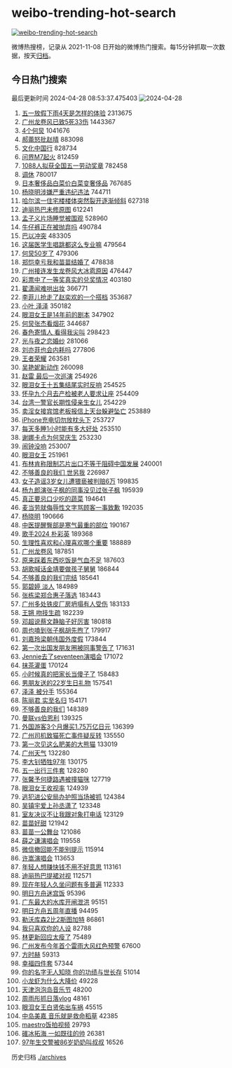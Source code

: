 # weibo-trending-hot-search

[![weibo-trending-hot-search](https://github.com/ameizi/weibo-trending-hot-search/actions/workflows/ci.yml/badge.svg)](https://github.com/ameizi/weibo-trending-hot-search/actions/workflows/ci.yml)

微博热搜榜，记录从 2021-11-08 日开始的微博热门搜索。每15分钟抓取一次数据，按天[归档](./archives)。

## 今日热门搜索

<!-- BEGIN --> 
最后更新时间 2024-04-28 08:53:37.475403 
![2024-04-28](https://imgs-storage.s3.us-east-005.backblazeb2.com/20240428/2024-04-28.png?versionId=4_z8fbbed132d73df8689c40f13_f11225a035916be39_d20240428_m005337_c005_v0501018_t0057_u01714265617332) 
1. [五一放假下雨4天是怎样的体验](https://s.weibo.com/weibo?q=%23%E4%BA%94%E4%B8%80%E6%94%BE%E5%81%87%E4%B8%8B%E9%9B%A84%E5%A4%A9%E6%98%AF%E6%80%8E%E6%A0%B7%E7%9A%84%E4%BD%93%E9%AA%8C%23&t=31&band_rank=2&Refer=top) 2313675
1. [广州龙卷风已致5死33伤](https://s.weibo.com/weibo?q=%23%E5%B9%BF%E5%B7%9E%E9%BE%99%E5%8D%B7%E9%A3%8E%E5%B7%B2%E8%87%B45%E6%AD%BB33%E4%BC%A4%23&t=31&band_rank=10&Refer=top) 1443367
1. [4个何炅](https://s.weibo.com/weibo?q=%234%E4%B8%AA%E4%BD%95%E7%82%85%23&t=31&band_rank=1&Refer=top) 1041676
1. [郝蕾怒批赵晴](https://s.weibo.com/weibo?q=%E9%83%9D%E8%95%BE%E6%80%92%E6%89%B9%E8%B5%B5%E6%99%B4&t=31&band_rank=2&Refer=top) 883098
1. [文化中国行](https://s.weibo.com/weibo?q=%23%E6%96%87%E5%8C%96%E4%B8%AD%E5%9B%BD%E8%A1%8C%23&t=31&band_rank=3&Refer=top) 828734
1. [问界M7起火](https://s.weibo.com/weibo?q=%E9%97%AE%E7%95%8CM7%E8%B5%B7%E7%81%AB&t=31&band_rank=2&Refer=top) 812459
1. [1088人拟获全国五一劳动奖章](https://s.weibo.com/weibo?q=%231088%E4%BA%BA%E6%8B%9F%E8%8E%B7%E5%85%A8%E5%9B%BD%E4%BA%94%E4%B8%80%E5%8A%B3%E5%8A%A8%E5%A5%96%E7%AB%A0%23&t=31&band_rank=3&Refer=top) 782458
1. [调休](https://s.weibo.com/weibo?q=%E8%B0%83%E4%BC%91&t=31&band_rank=12&Refer=top) 780017
1. [日本奢侈品白菜价白菜变奢侈品](https://s.weibo.com/weibo?q=%23%E6%97%A5%E6%9C%AC%E5%A5%A2%E4%BE%88%E5%93%81%E7%99%BD%E8%8F%9C%E4%BB%B7%E7%99%BD%E8%8F%9C%E5%8F%98%E5%A5%A2%E4%BE%88%E5%93%81%23&t=31&band_rank=32&Refer=top) 767685
1. [杨晓明涉嫌严重违纪违法](https://s.weibo.com/weibo?q=%23%E6%9D%A8%E6%99%93%E6%98%8E%E6%B6%89%E5%AB%8C%E4%B8%A5%E9%87%8D%E8%BF%9D%E7%BA%AA%E8%BF%9D%E6%B3%95%23&t=31&band_rank=4&Refer=top) 744711
1. [哈尔滨一住宅楼楼体突然裂开逐渐倾斜](https://s.weibo.com/weibo?q=%23%E5%93%88%E5%B0%94%E6%BB%A8%E4%B8%80%E4%BD%8F%E5%AE%85%E6%A5%BC%E6%A5%BC%E4%BD%93%E7%AA%81%E7%84%B6%E8%A3%82%E5%BC%80%E9%80%90%E6%B8%90%E5%80%BE%E6%96%9C%23&t=31&band_rank=6&Refer=top) 627318
1. [迪丽热巴未修原图](https://s.weibo.com/weibo?q=%23%E8%BF%AA%E4%B8%BD%E7%83%AD%E5%B7%B4%E6%9C%AA%E4%BF%AE%E5%8E%9F%E5%9B%BE%23&t=31&band_rank=5&Refer=top) 612241
1. [孟子义片场睡觉被围观](https://s.weibo.com/weibo?q=%E5%AD%9F%E5%AD%90%E4%B9%89%E7%89%87%E5%9C%BA%E7%9D%A1%E8%A7%89%E8%A2%AB%E5%9B%B4%E8%A7%82&t=31&band_rank=33&Refer=top) 528960
1. [牛仔裤正在被抛弃吗](https://s.weibo.com/weibo?q=%23%E7%89%9B%E4%BB%94%E8%A3%A4%E6%AD%A3%E5%9C%A8%E8%A2%AB%E6%8A%9B%E5%BC%83%E5%90%97%23&t=31&band_rank=50&Refer=top) 490784
1. [巴以冲突](https://s.weibo.com/weibo?q=%23%E5%B7%B4%E4%BB%A5%E5%86%B2%E7%AA%81%23&t=31&band_rank=9&Refer=top) 483305
1. [这届医学生唱跳都这么专业嘛](https://s.weibo.com/weibo?q=%23%E8%BF%99%E5%B1%8A%E5%8C%BB%E5%AD%A6%E7%94%9F%E5%94%B1%E8%B7%B3%E9%83%BD%E8%BF%99%E4%B9%88%E4%B8%93%E4%B8%9A%E5%98%9B%23&t=31&band_rank=9&Refer=top) 479564
1. [何炅50岁了](https://s.weibo.com/weibo?q=%E4%BD%95%E7%82%8550%E5%B2%81%E4%BA%86&t=31&band_rank=11&Refer=top) 479306
1. [郑恺幸亏我和苗苗结婚了](https://s.weibo.com/weibo?q=%E9%83%91%E6%81%BA%E5%B9%B8%E4%BA%8F%E6%88%91%E5%92%8C%E8%8B%97%E8%8B%97%E7%BB%93%E5%A9%9A%E4%BA%86&t=31&band_rank=11&Refer=top) 478838
1. [广州接连发生龙卷风大冰雹原因](https://s.weibo.com/weibo?q=%23%E5%B9%BF%E5%B7%9E%E6%8E%A5%E8%BF%9E%E5%8F%91%E7%94%9F%E9%BE%99%E5%8D%B7%E9%A3%8E%E5%A4%A7%E5%86%B0%E9%9B%B9%E5%8E%9F%E5%9B%A0%23&t=31&band_rank=32&Refer=top) 476447
1. [彩票中了一等奖真实的兑奖情况](https://s.weibo.com/weibo?q=%23%E5%BD%A9%E7%A5%A8%E4%B8%AD%E4%BA%86%E4%B8%80%E7%AD%89%E5%A5%96%E7%9C%9F%E5%AE%9E%E7%9A%84%E5%85%91%E5%A5%96%E6%83%85%E5%86%B5%23&t=31&band_rank=6&Refer=top) 403180
1. [翟潇闻难哄出妆](https://s.weibo.com/weibo?q=%23%E7%BF%9F%E6%BD%87%E9%97%BB%E9%9A%BE%E5%93%84%E5%87%BA%E5%A6%86%23&t=31&band_rank=7&Refer=top) 366771
1. [李菲儿抢走了赵奕欢的一个搭档](https://s.weibo.com/weibo?q=%23%E6%9D%8E%E8%8F%B2%E5%84%BF%E6%8A%A2%E8%B5%B0%E4%BA%86%E8%B5%B5%E5%A5%95%E6%AC%A2%E7%9A%84%E4%B8%80%E4%B8%AA%E6%90%AD%E6%A1%A3%23&t=31&band_rank=8&Refer=top) 353687
1. [小叶 泽泽](https://s.weibo.com/weibo?q=%E5%B0%8F%E5%8F%B6%20%E6%B3%BD%E6%B3%BD&t=31&band_rank=12&Refer=top) 350182
1. [眼泪女王是14年前的剧本](https://s.weibo.com/weibo?q=%23%E7%9C%BC%E6%B3%AA%E5%A5%B3%E7%8E%8B%E6%98%AF14%E5%B9%B4%E5%89%8D%E7%9A%84%E5%89%A7%E6%9C%AC%23&t=31&band_rank=15&Refer=top) 347902
1. [何炅张杰看烟花](https://s.weibo.com/weibo?q=%23%E4%BD%95%E7%82%85%E5%BC%A0%E6%9D%B0%E7%9C%8B%E7%83%9F%E8%8A%B1%23&t=31&band_rank=16&Refer=top) 344687
1. [春色寄情人 看得我尖叫](https://s.weibo.com/weibo?q=%E6%98%A5%E8%89%B2%E5%AF%84%E6%83%85%E4%BA%BA%20%E7%9C%8B%E5%BE%97%E6%88%91%E5%B0%96%E5%8F%AB&t=31&band_rank=13&Refer=top) 298423
1. [光与夜之恋婚纱](https://s.weibo.com/weibo?q=%E5%85%89%E4%B8%8E%E5%A4%9C%E4%B9%8B%E6%81%8B%E5%A9%9A%E7%BA%B1&t=31&band_rank=18&Refer=top) 281066
1. [刘亦菲也会内耗吗](https://s.weibo.com/weibo?q=%E5%88%98%E4%BA%A6%E8%8F%B2%E4%B9%9F%E4%BC%9A%E5%86%85%E8%80%97%E5%90%97&t=31&band_rank=33&Refer=top) 277806
1. [王者荣耀](https://s.weibo.com/weibo?q=%E7%8E%8B%E8%80%85%E8%8D%A3%E8%80%80&t=31&band_rank=14&Refer=top) 263581
1. [吴艳妮新动作](https://s.weibo.com/weibo?q=%E5%90%B4%E8%89%B3%E5%A6%AE%E6%96%B0%E5%8A%A8%E4%BD%9C&t=31&band_rank=15&Refer=top) 260098
1. [赵雷 最后一次巡演](https://s.weibo.com/weibo?q=%E8%B5%B5%E9%9B%B7%20%E6%9C%80%E5%90%8E%E4%B8%80%E6%AC%A1%E5%B7%A1%E6%BC%94&t=31&band_rank=16&Refer=top) 254926
1. [眼泪女王十五集结尾实时反响](https://s.weibo.com/weibo?q=%E7%9C%BC%E6%B3%AA%E5%A5%B3%E7%8E%8B%E5%8D%81%E4%BA%94%E9%9B%86%E7%BB%93%E5%B0%BE%E5%AE%9E%E6%97%B6%E5%8F%8D%E5%93%8D&t=31&band_rank=35&Refer=top) 254525
1. [怀孕九个月去产检被老人要求让座](https://s.weibo.com/weibo?q=%23%E6%80%80%E5%AD%95%E4%B9%9D%E4%B8%AA%E6%9C%88%E5%8E%BB%E4%BA%A7%E6%A3%80%E8%A2%AB%E8%80%81%E4%BA%BA%E8%A6%81%E6%B1%82%E8%AE%A9%E5%BA%A7%23&t=31&band_rank=23&Refer=top) 254409
1. [台湾一警官长期性侵亲生女儿](https://s.weibo.com/weibo?q=%23%E5%8F%B0%E6%B9%BE%E4%B8%80%E8%AD%A6%E5%AE%98%E9%95%BF%E6%9C%9F%E6%80%A7%E4%BE%B5%E4%BA%B2%E7%94%9F%E5%A5%B3%E5%84%BF%23&t=31&band_rank=31&Refer=top) 254229
1. [卖淫女接宾馆老板报信上天台躲避坠亡](https://s.weibo.com/weibo?q=%23%E5%8D%96%E6%B7%AB%E5%A5%B3%E6%8E%A5%E5%AE%BE%E9%A6%86%E8%80%81%E6%9D%BF%E6%8A%A5%E4%BF%A1%E4%B8%8A%E5%A4%A9%E5%8F%B0%E8%BA%B2%E9%81%BF%E5%9D%A0%E4%BA%A1%23&t=31&band_rank=21&Refer=top) 253889
1. [iPhone充电切勿放枕头下](https://s.weibo.com/weibo?q=%23iPhone%E5%85%85%E7%94%B5%E5%88%87%E5%8B%BF%E6%94%BE%E6%9E%95%E5%A4%B4%E4%B8%8B%23&t=31&band_rank=24&Refer=top) 253727
1. [每天多睡1小时能有多大好处](https://s.weibo.com/weibo?q=%23%E6%AF%8F%E5%A4%A9%E5%A4%9A%E7%9D%A11%E5%B0%8F%E6%97%B6%E8%83%BD%E6%9C%89%E5%A4%9A%E5%A4%A7%E5%A5%BD%E5%A4%84%23&t=31&band_rank=46&Refer=top) 253510
1. [谢娜卡点为何炅庆生](https://s.weibo.com/weibo?q=%23%E8%B0%A2%E5%A8%9C%E5%8D%A1%E7%82%B9%E4%B8%BA%E4%BD%95%E7%82%85%E5%BA%86%E7%94%9F%23&t=31&band_rank=26&Refer=top) 253230
1. [闹钟没响](https://s.weibo.com/weibo?q=%E9%97%B9%E9%92%9F%E6%B2%A1%E5%93%8D&t=31&band_rank=27&Refer=top) 253007
1. [眼泪女王](https://s.weibo.com/weibo?q=%E7%9C%BC%E6%B3%AA%E5%A5%B3%E7%8E%8B&t=31&band_rank=17&Refer=top) 251961
1. [布林肯称限制芯片出口不等于阻碍中国发展](https://s.weibo.com/weibo?q=%23%E5%B8%83%E6%9E%97%E8%82%AF%E7%A7%B0%E9%99%90%E5%88%B6%E8%8A%AF%E7%89%87%E5%87%BA%E5%8F%A3%E4%B8%8D%E7%AD%89%E4%BA%8E%E9%98%BB%E7%A2%8D%E4%B8%AD%E5%9B%BD%E5%8F%91%E5%B1%95%23&t=31&band_rank=18&Refer=top) 240001
1. [不够善良的我们 世另我](https://s.weibo.com/weibo?q=%E4%B8%8D%E5%A4%9F%E5%96%84%E8%89%AF%E7%9A%84%E6%88%91%E4%BB%AC%20%E4%B8%96%E5%8F%A6%E6%88%91&t=31&band_rank=41&Refer=top) 226987
1. [女子造谣3岁女儿遭猥亵被判赔6万](https://s.weibo.com/weibo?q=%23%E5%A5%B3%E5%AD%90%E9%80%A0%E8%B0%A33%E5%B2%81%E5%A5%B3%E5%84%BF%E9%81%AD%E7%8C%A5%E4%BA%B5%E8%A2%AB%E5%88%A4%E8%B5%946%E4%B8%87%23&t=31&band_rank=19&Refer=top) 199835
1. [杨九郎演张子枫的同事没见过张子枫](https://s.weibo.com/weibo?q=%23%E6%9D%A8%E4%B9%9D%E9%83%8E%E6%BC%94%E5%BC%A0%E5%AD%90%E6%9E%AB%E7%9A%84%E5%90%8C%E4%BA%8B%E6%B2%A1%E8%A7%81%E8%BF%87%E5%BC%A0%E5%AD%90%E6%9E%AB%23&t=31&band_rank=29&Refer=top) 195939
1. [真正要忌口少吃的蔬菜](https://s.weibo.com/weibo?q=%23%E7%9C%9F%E6%AD%A3%E8%A6%81%E5%BF%8C%E5%8F%A3%E5%B0%91%E5%90%83%E7%9A%84%E8%94%AC%E8%8F%9C%23&t=31&band_rank=45&Refer=top) 194641
1. [麦当劳就侮辱性文字骂顾客一事致歉](https://s.weibo.com/weibo?q=%23%E9%BA%A6%E5%BD%93%E5%8A%B3%E5%B0%B1%E4%BE%AE%E8%BE%B1%E6%80%A7%E6%96%87%E5%AD%97%E9%AA%82%E9%A1%BE%E5%AE%A2%E4%B8%80%E4%BA%8B%E8%87%B4%E6%AD%89%23&t=31&band_rank=20&Refer=top) 192035
1. [杨晓明](https://s.weibo.com/weibo?q=%E6%9D%A8%E6%99%93%E6%98%8E&t=31&band_rank=31&Refer=top) 190666
1. [中医提醒臀部是寒气最重的部位](https://s.weibo.com/weibo?q=%23%E4%B8%AD%E5%8C%BB%E6%8F%90%E9%86%92%E8%87%80%E9%83%A8%E6%98%AF%E5%AF%92%E6%B0%94%E6%9C%80%E9%87%8D%E7%9A%84%E9%83%A8%E4%BD%8D%23&t=31&band_rank=22&Refer=top) 190167
1. [歌手2024 朴彩英](https://s.weibo.com/weibo?q=%E6%AD%8C%E6%89%8B2024%20%E6%9C%B4%E5%BD%A9%E8%8B%B1&t=31&band_rank=23&Refer=top) 189368
1. [生理性喜欢和心理喜欢哪个重要](https://s.weibo.com/weibo?q=%23%E7%94%9F%E7%90%86%E6%80%A7%E5%96%9C%E6%AC%A2%E5%92%8C%E5%BF%83%E7%90%86%E5%96%9C%E6%AC%A2%E5%93%AA%E4%B8%AA%E9%87%8D%E8%A6%81%23&t=31&band_rank=24&Refer=top) 188889
1. [广州龙卷风](https://s.weibo.com/weibo?q=%E5%B9%BF%E5%B7%9E%E9%BE%99%E5%8D%B7%E9%A3%8E&t=31&band_rank=39&Refer=top) 187851
1. [原来踩着东西吃饭是气血不足](https://s.weibo.com/weibo?q=%23%E5%8E%9F%E6%9D%A5%E8%B8%A9%E7%9D%80%E4%B8%9C%E8%A5%BF%E5%90%83%E9%A5%AD%E6%98%AF%E6%B0%94%E8%A1%80%E4%B8%8D%E8%B6%B3%23&t=31&band_rank=25&Refer=top) 187603
1. [胡歌喊话金靖要做孩子舅舅](https://s.weibo.com/weibo?q=%23%E8%83%A1%E6%AD%8C%E5%96%8A%E8%AF%9D%E9%87%91%E9%9D%96%E8%A6%81%E5%81%9A%E5%AD%A9%E5%AD%90%E8%88%85%E8%88%85%23&t=31&band_rank=26&Refer=top) 186844
1. [不够善良的我们完结](https://s.weibo.com/weibo?q=%23%E4%B8%8D%E5%A4%9F%E5%96%84%E8%89%AF%E7%9A%84%E6%88%91%E4%BB%AC%E5%AE%8C%E7%BB%93%23&t=31&band_rank=27&Refer=top) 185641
1. [郭碧婷 淡人](https://s.weibo.com/weibo?q=%E9%83%AD%E7%A2%A7%E5%A9%B7%20%E6%B7%A1%E4%BA%BA&t=31&band_rank=28&Refer=top) 184989
1. [张栋梁郑合惠子落选](https://s.weibo.com/weibo?q=%23%E5%BC%A0%E6%A0%8B%E6%A2%81%E9%83%91%E5%90%88%E6%83%A0%E5%AD%90%E8%90%BD%E9%80%89%23&t=31&band_rank=29&Refer=top) 183443
1. [广州多处铁皮厂房坍塌有人受伤](https://s.weibo.com/weibo?q=%23%E5%B9%BF%E5%B7%9E%E5%A4%9A%E5%A4%84%E9%93%81%E7%9A%AE%E5%8E%82%E6%88%BF%E5%9D%8D%E5%A1%8C%E6%9C%89%E4%BA%BA%E5%8F%97%E4%BC%A4%23&t=31&band_rank=30&Refer=top) 183133
1. [王锵 吻技生疏](https://s.weibo.com/weibo?q=%E7%8E%8B%E9%94%B5%20%E5%90%BB%E6%8A%80%E7%94%9F%E7%96%8F&t=31&band_rank=31&Refer=top) 182239
1. [邓超说蔡文静脑子好厉害](https://s.weibo.com/weibo?q=%23%E9%82%93%E8%B6%85%E8%AF%B4%E8%94%A1%E6%96%87%E9%9D%99%E8%84%91%E5%AD%90%E5%A5%BD%E5%8E%89%E5%AE%B3%23&t=31&band_rank=50&Refer=top) 180818
1. [周也嗑到张子枫胡先煦了](https://s.weibo.com/weibo?q=%23%E5%91%A8%E4%B9%9F%E5%97%91%E5%88%B0%E5%BC%A0%E5%AD%90%E6%9E%AB%E8%83%A1%E5%85%88%E7%85%A6%E4%BA%86%23&t=31&band_rank=32&Refer=top) 179917
1. [刘嘉玲梁朝伟国外度假](https://s.weibo.com/weibo?q=%23%E5%88%98%E5%98%89%E7%8E%B2%E6%A2%81%E6%9C%9D%E4%BC%9F%E5%9B%BD%E5%A4%96%E5%BA%A6%E5%81%87%23&t=31&band_rank=47&Refer=top) 173844
1. [第一次出国发朋友圈被同事警告了](https://s.weibo.com/weibo?q=%23%E7%AC%AC%E4%B8%80%E6%AC%A1%E5%87%BA%E5%9B%BD%E5%8F%91%E6%9C%8B%E5%8F%8B%E5%9C%88%E8%A2%AB%E5%90%8C%E4%BA%8B%E8%AD%A6%E5%91%8A%E4%BA%86%23&t=31&band_rank=33&Refer=top) 171631
1. [Jennie去了seventeen演唱会](https://s.weibo.com/weibo?q=%23Jennie%E5%8E%BB%E4%BA%86seventeen%E6%BC%94%E5%94%B1%E4%BC%9A%23&t=31&band_rank=34&Refer=top) 171072
1. [抹茶灌蛋](https://s.weibo.com/weibo?q=%E6%8A%B9%E8%8C%B6%E7%81%8C%E8%9B%8B&t=31&band_rank=32&Refer=top) 170124
1. [小时候真的把家长当傻子了](https://s.weibo.com/weibo?q=%23%E5%B0%8F%E6%97%B6%E5%80%99%E7%9C%9F%E7%9A%84%E6%8A%8A%E5%AE%B6%E9%95%BF%E5%BD%93%E5%82%BB%E5%AD%90%E4%BA%86%23&t=31&band_rank=33&Refer=top) 158483
1. [男朋友送的22岁生日礼物](https://s.weibo.com/weibo?q=%23%E7%94%B7%E6%9C%8B%E5%8F%8B%E9%80%81%E7%9A%8422%E5%B2%81%E7%94%9F%E6%97%A5%E7%A4%BC%E7%89%A9%23&t=31&band_rank=35&Refer=top) 157541
1. [泽泽 被分手](https://s.weibo.com/weibo?q=%E6%B3%BD%E6%B3%BD%20%E8%A2%AB%E5%88%86%E6%89%8B&t=31&band_rank=36&Refer=top) 155364
1. [陈丽君 实至名归](https://s.weibo.com/weibo?q=%E9%99%88%E4%B8%BD%E5%90%9B%20%E5%AE%9E%E8%87%B3%E5%90%8D%E5%BD%92&t=31&band_rank=37&Refer=top) 154171
1. [不够善良的我们](https://s.weibo.com/weibo?q=%E4%B8%8D%E5%A4%9F%E5%96%84%E8%89%AF%E7%9A%84%E6%88%91%E4%BB%AC&t=31&band_rank=19&Refer=top) 148389
1. [曼联vs伯恩利](https://s.weibo.com/weibo?q=%23%E6%9B%BC%E8%81%94vs%E4%BC%AF%E6%81%A9%E5%88%A9%23&t=31&band_rank=38&Refer=top) 139325
1. [外国游客3个月爆买1.75万亿日元](https://s.weibo.com/weibo?q=%23%E5%A4%96%E5%9B%BD%E6%B8%B8%E5%AE%A23%E4%B8%AA%E6%9C%88%E7%88%86%E4%B9%B01.75%E4%B8%87%E4%BA%BF%E6%97%A5%E5%85%83%23&t=31&band_rank=34&Refer=top) 136399
1. [广州司机致猫死亡事件疑反转](https://s.weibo.com/weibo?q=%23%E5%B9%BF%E5%B7%9E%E5%8F%B8%E6%9C%BA%E8%87%B4%E7%8C%AB%E6%AD%BB%E4%BA%A1%E4%BA%8B%E4%BB%B6%E7%96%91%E5%8F%8D%E8%BD%AC%23&t=31&band_rank=50&Refer=top) 135550
1. [第一次见这么肥美的大熊猫](https://s.weibo.com/weibo?q=%23%E7%AC%AC%E4%B8%80%E6%AC%A1%E8%A7%81%E8%BF%99%E4%B9%88%E8%82%A5%E7%BE%8E%E7%9A%84%E5%A4%A7%E7%86%8A%E7%8C%AB%23&t=31&band_rank=50&Refer=top) 133019
1. [广州天气](https://s.weibo.com/weibo?q=%E5%B9%BF%E5%B7%9E%E5%A4%A9%E6%B0%94&t=31&band_rank=40&Refer=top) 132280
1. [李大钊牺牲97年](https://s.weibo.com/weibo?q=%23%E6%9D%8E%E5%A4%A7%E9%92%8A%E7%89%BA%E7%89%B297%E5%B9%B4%23&t=31&band_rank=37&Refer=top) 130175
1. [五一出行三件套](https://s.weibo.com/weibo?q=%23%E4%BA%94%E4%B8%80%E5%87%BA%E8%A1%8C%E4%B8%89%E4%BB%B6%E5%A5%97%23&t=31&band_rank=42&Refer=top) 128280
1. [张馨予何捷路遇被撞猫咪](https://s.weibo.com/weibo?q=%23%E5%BC%A0%E9%A6%A8%E4%BA%88%E4%BD%95%E6%8D%B7%E8%B7%AF%E9%81%87%E8%A2%AB%E6%92%9E%E7%8C%AB%E5%92%AA%23&t=31&band_rank=28&Refer=top) 127719
1. [眼泪女王收视率](https://s.weibo.com/weibo?q=%E7%9C%BC%E6%B3%AA%E5%A5%B3%E7%8E%8B%E6%94%B6%E8%A7%86%E7%8E%87&t=31&band_rank=43&Refer=top) 124939
1. [逃犯进公安局办护照当场被抓](https://s.weibo.com/weibo?q=%23%E9%80%83%E7%8A%AF%E8%BF%9B%E5%85%AC%E5%AE%89%E5%B1%80%E5%8A%9E%E6%8A%A4%E7%85%A7%E5%BD%93%E5%9C%BA%E8%A2%AB%E6%8A%93%23&t=31&band_rank=42&Refer=top) 124384
1. [吴镇宇爱上孙丞潇了](https://s.weibo.com/weibo?q=%23%E5%90%B4%E9%95%87%E5%AE%87%E7%88%B1%E4%B8%8A%E5%AD%99%E4%B8%9E%E6%BD%87%E4%BA%86%23&t=31&band_rank=44&Refer=top) 123348
1. [室友决议不让我跟对象打电话](https://s.weibo.com/weibo?q=%23%E5%AE%A4%E5%8F%8B%E5%86%B3%E8%AE%AE%E4%B8%8D%E8%AE%A9%E6%88%91%E8%B7%9F%E5%AF%B9%E8%B1%A1%E6%89%93%E7%94%B5%E8%AF%9D%23&t=31&band_rank=45&Refer=top) 123129
1. [苗苗好甜](https://s.weibo.com/weibo?q=%E8%8B%97%E8%8B%97%E5%A5%BD%E7%94%9C&t=31&band_rank=46&Refer=top) 121942
1. [苗苗一公舞台](https://s.weibo.com/weibo?q=%23%E8%8B%97%E8%8B%97%E4%B8%80%E5%85%AC%E8%88%9E%E5%8F%B0%23&t=31&band_rank=48&Refer=top) 121086
1. [薛之谦演唱会](https://s.weibo.com/weibo?q=%E8%96%9B%E4%B9%8B%E8%B0%A6%E6%BC%94%E5%94%B1%E4%BC%9A&t=31&band_rank=43&Refer=top) 119558
1. [微信撤回能不能别提示](https://s.weibo.com/weibo?q=%23%E5%BE%AE%E4%BF%A1%E6%92%A4%E5%9B%9E%E8%83%BD%E4%B8%8D%E8%83%BD%E5%88%AB%E6%8F%90%E7%A4%BA%23&t=31&band_rank=36&Refer=top) 115914
1. [许嵩演唱会](https://s.weibo.com/weibo?q=%23%E8%AE%B8%E5%B5%A9%E6%BC%94%E5%94%B1%E4%BC%9A%23&t=31&band_rank=46&Refer=top) 113653
1. [年轻人想赚快钱不用不好意思](https://s.weibo.com/weibo?q=%23%E5%B9%B4%E8%BD%BB%E4%BA%BA%E6%83%B3%E8%B5%9A%E5%BF%AB%E9%92%B1%E4%B8%8D%E7%94%A8%E4%B8%8D%E5%A5%BD%E6%84%8F%E6%80%9D%23&t=31&band_rank=49&Refer=top) 113161
1. [迪丽热巴提裙对视](https://s.weibo.com/weibo?q=%23%E8%BF%AA%E4%B8%BD%E7%83%AD%E5%B7%B4%E6%8F%90%E8%A3%99%E5%AF%B9%E8%A7%86%23&t=31&band_rank=47&Refer=top) 112571
1. [现在年轻人久坐问题有多普遍](https://s.weibo.com/weibo?q=%23%E7%8E%B0%E5%9C%A8%E5%B9%B4%E8%BD%BB%E4%BA%BA%E4%B9%85%E5%9D%90%E9%97%AE%E9%A2%98%E6%9C%89%E5%A4%9A%E6%99%AE%E9%81%8D%23&t=31&band_rank=48&Refer=top) 112333
1. [明日方舟迷宫饭](https://s.weibo.com/weibo?q=%E6%98%8E%E6%97%A5%E6%96%B9%E8%88%9F%E8%BF%B7%E5%AE%AB%E9%A5%AD&t=31&band_rank=49&Refer=top) 95396
1. [广东最大的水库开闸泄洪](https://s.weibo.com/weibo?q=%23%E5%B9%BF%E4%B8%9C%E6%9C%80%E5%A4%A7%E7%9A%84%E6%B0%B4%E5%BA%93%E5%BC%80%E9%97%B8%E6%B3%84%E6%B4%AA%23&t=31&band_rank=42&Refer=top) 95151
1. [明日方舟五周年直播](https://s.weibo.com/weibo?q=%23%E6%98%8E%E6%97%A5%E6%96%B9%E8%88%9F%E4%BA%94%E5%91%A8%E5%B9%B4%E7%9B%B4%E6%92%AD%23&t=31&band_rank=50&Refer=top) 94495
1. [勒沃库森2比2斯图加特](https://s.weibo.com/weibo?q=%23%E5%8B%92%E6%B2%83%E5%BA%93%E6%A3%AE2%E6%AF%942%E6%96%AF%E5%9B%BE%E5%8A%A0%E7%89%B9%23&t=31&band_rank=34&Refer=top) 86861
1. [我只喜欢你的人设](https://s.weibo.com/weibo?q=%E6%88%91%E5%8F%AA%E5%96%9C%E6%AC%A2%E4%BD%A0%E7%9A%84%E4%BA%BA%E8%AE%BE&t=31&band_rank=48&Refer=top) 82788
1. [林更新回应太瘦了](https://s.weibo.com/weibo?q=%23%E6%9E%97%E6%9B%B4%E6%96%B0%E5%9B%9E%E5%BA%94%E5%A4%AA%E7%98%A6%E4%BA%86%23&t=31&band_rank=45&Refer=top) 75489
1. [广州发布今年首个雷雨大风红色预警](https://s.weibo.com/weibo?q=%23%E5%B9%BF%E5%B7%9E%E5%8F%91%E5%B8%83%E4%BB%8A%E5%B9%B4%E9%A6%96%E4%B8%AA%E9%9B%B7%E9%9B%A8%E5%A4%A7%E9%A3%8E%E7%BA%A2%E8%89%B2%E9%A2%84%E8%AD%A6%23&t=31&band_rank=44&Refer=top) 67600
1. [方时赫](https://s.weibo.com/weibo?q=%E6%96%B9%E6%97%B6%E8%B5%AB&t=31&band_rank=30&Refer=top) 59313
1. [幸福四件套](https://s.weibo.com/weibo?q=%E5%B9%B8%E7%A6%8F%E5%9B%9B%E4%BB%B6%E5%A5%97&t=31&band_rank=46&Refer=top) 57344
1. [你的名字无人知晓 你的功绩与世长存](https://s.weibo.com/weibo?q=%E4%BD%A0%E7%9A%84%E5%90%8D%E5%AD%97%E6%97%A0%E4%BA%BA%E7%9F%A5%E6%99%93%20%E4%BD%A0%E7%9A%84%E5%8A%9F%E7%BB%A9%E4%B8%8E%E4%B8%96%E9%95%BF%E5%AD%98&t=31&band_rank=48&Refer=top) 51014
1. [小龙虾为什么大降价](https://s.weibo.com/weibo?q=%23%E5%B0%8F%E9%BE%99%E8%99%BE%E4%B8%BA%E4%BB%80%E4%B9%88%E5%A4%A7%E9%99%8D%E4%BB%B7%23&t=31&band_rank=50&Refer=top) 49228
1. [天津泡泡岛音乐节](https://s.weibo.com/weibo?q=%E5%A4%A9%E6%B4%A5%E6%B3%A1%E6%B3%A1%E5%B2%9B%E9%9F%B3%E4%B9%90%E8%8A%82&t=31&band_rank=47&Refer=top) 48200
1. [周雨彤抓日落vlog](https://s.weibo.com/weibo?q=%23%E5%91%A8%E9%9B%A8%E5%BD%A4%E6%8A%93%E6%97%A5%E8%90%BDvlog%23&t=31&band_rank=50&Refer=top) 48161
1. [眼泪女王白贤佑出车祸](https://s.weibo.com/weibo?q=%23%E7%9C%BC%E6%B3%AA%E5%A5%B3%E7%8E%8B%E7%99%BD%E8%B4%A4%E4%BD%91%E5%87%BA%E8%BD%A6%E7%A5%B8%23&t=31&band_rank=37&Refer=top) 45515
1. [中岛美嘉 音乐就是救命稻草](https://s.weibo.com/weibo?q=%E4%B8%AD%E5%B2%9B%E7%BE%8E%E5%98%89%20%E9%9F%B3%E4%B9%90%E5%B0%B1%E6%98%AF%E6%95%91%E5%91%BD%E7%A8%BB%E8%8D%89&t=31&band_rank=34&Refer=top) 42385
1. [maestro饭拍视频](https://s.weibo.com/weibo?q=maestro%E9%A5%AD%E6%8B%8D%E8%A7%86%E9%A2%91&t=31&band_rank=48&Refer=top) 29793
1. [碓冰拓海 一如既往的帅](https://s.weibo.com/weibo?q=%E7%A2%93%E5%86%B0%E6%8B%93%E6%B5%B7%20%E4%B8%80%E5%A6%82%E6%97%A2%E5%BE%80%E7%9A%84%E5%B8%85&t=31&band_rank=49&Refer=top) 26381
1. [97年生交警被86岁奶奶叫叔叔](https://s.weibo.com/weibo?q=%2397%E5%B9%B4%E7%94%9F%E4%BA%A4%E8%AD%A6%E8%A2%AB86%E5%B2%81%E5%A5%B6%E5%A5%B6%E5%8F%AB%E5%8F%94%E5%8F%94%23&t=31&band_rank=50&Refer=top) 16526
<!-- END -->

历史归档 [./archives](./archives)

